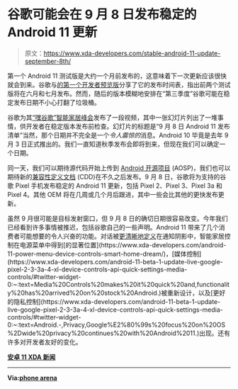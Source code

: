 # 谷歌可能会在 9 月 8 日发布稳定的 Android 11 更新

> 原文：<https://www.xda-developers.com/stable-android-11-update-september-8th/>

第一个 Android 11 测试版是大约一个月前发布的，这意味着下一次更新应该很快就会到来。谷歌与[的第一个开发者预览版](https://www.xda-developers.com/android-11-developer-preview-1-google-pixel/)分享了它的发布时间表，指出前两个测试版将在六月和七月发布。然而，随后的版本模糊地安排在“第三季度”谷歌可能在稳定发布日期不小心打翻了垃圾桶。

谷歌为其[“嘿谷歌”智能家居峰会](https://www.xda-developers.com/google-smart-home-summit-new-developer-features/)发布了一段视频，其中一张幻灯片列出了一堆事情，供开发者在稳定版本发布前检查。幻灯片的标题是“9 月 8 日 Android 11 发布清单”当然，那个日期并不完全是一个*令人震惊的*消息。Android 10 毕竟是去年 9 月 3 日正式推出的。我们一直知道秋季发布会即将到来，但现在我们可以确定一个日期。

同一天，我们可以期待源代码开始上传到 [Android 开源项目](https://android.googlesource.com/) (AOSP)，我们也可以期待新的[兼容性定义文档](https://source.android.com/compatibility/cdd) (CDD)在不久之后发布。9 月 8 日，谷歌将为支持的谷歌 Pixel 手机发布稳定的 Android 11 更新，包括 Pixel 2、Pixel 3、Pixel 3a 和 Pixel 4。其他 OEM 将在几周或几个月后跟进，其中一些会比其他的更快发布更新。

虽然 9 月很可能是目标发射窗口，但 9 月 8 日的确切日期很容易改变。今年我们已经看到许多事情被推迟，包括谷歌自己的一些声明。Android 11 带来了几个消费者可能想要的令人兴奋的功能。对话被[更清晰地定义](https://www.xda-developers.com/android-11-beta-1-update-live-google-pixel-2-3-3a-4-xl-device-controls-api-quick-settings-media-controls/#arm64:~:text=Conversation%20Notifications,home%20screen%2C%20or%20setting%20a%20reminder.)在通知阴影中，智能家居控制在电源菜单中得到[的显著位置](https://www.xda-developers.com/android-11-power-menu-device-controls-smart-home-dream/)，[媒体控制](https://www.xda-developers.com/android-11-beta-1-update-live-google-pixel-2-3-3a-4-xl-device-controls-api-quick-settings-media-controls/#twitter-widget-0:~:text=Media%20Controls%20makes%20it%20quick%20and,functionality%20has%20arrived%20on%20stock%20Android.)被重新设计，以及[更好的隐私控制](https://www.xda-developers.com/android-11-beta-1-update-live-google-pixel-2-3-3a-4-xl-device-controls-api-quick-settings-media-controls/#twitter-widget-0:~:text=Android.-,Privacy,Google%E2%80%99s%20focus%20on%20OS%2Dwide%20privacy%20continues%20with%20Android%2011.)出现。还有许多对开发者友好的变化。

**[安卓 11 XDA 新闻](https://www.xda-developers.com/tag/android-11/)**

* * *

**Via:[phone arena](https://www.phonearena.com/news/google-android-11-possible-release-date-september-8_id125810)**